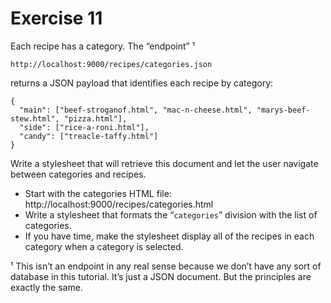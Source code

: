 # Exercise 11

Each recipe has a category. The “endpoint” ¹

```
http://localhost:9000/recipes/categories.json
```

returns a JSON payload that identifies each recipe by category:

```
{
  "main": ["beef-stroganof.html", "mac-n-cheese.html", "marys-beef-stew.html", "pizza.html"],
  "side": ["rice-a-roni.html"],
  "candy": ["treacle-taffy.html"]
}
```

Write a stylesheet that will retrieve this document and let the user
navigate between categories and recipes.

* Start with the categories HTML file: http://localhost:9000/recipes/categories.html
* Write a stylesheet that formats the “`categories`” division with the list of categories.
* If you have time, make the stylesheet display all of the recipes in each category when a category is selected.

¹ This isn’t an endpoint in any real sense because we don’t have any sort
of database in this tutorial. It’s just a JSON document. But the principles
are exactly the same.
